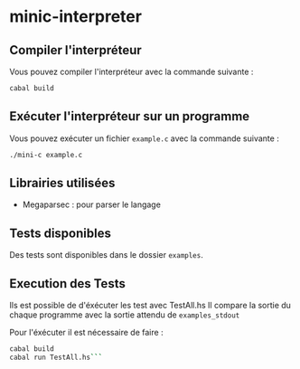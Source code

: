 # minic-interpreter

## Compiler l'interpréteur

Vous pouvez compiler l'interpréteur avec la commande suivante :
```bash
cabal build
```

## Exécuter l'interpréteur sur un programme

Vous pouvez exécuter un fichier `example.c` avec la commande suivante :
```bash
./mini-c example.c
```

## Librairies utilisées

- Megaparsec : pour parser le langage

## Tests disponibles

Des tests sont disponibles dans le dossier `examples`.

## Execution des Tests

Ils est possible de d'éxécuter les test avec TestAll.hs
Il compare la sortie du chaque programme avec la sortie attendu de `examples_stdout`

Pour l'éxécuter il est nécessaire de faire :

```bash
cabal build 
cabal run TestAll.hs```

